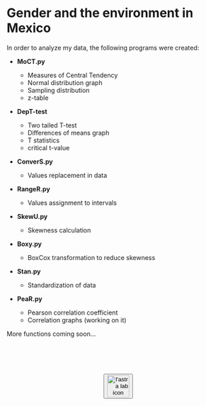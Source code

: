 # Gender and the environment in Mexico

In order to analyze my data, the following programs were created:

- **MoCT.py**
  - Measures of Central Tendency
  - Normal distribution graph
  - Sampling distribution
  - z-table
  
- **DepT-test**
  - Two tailed T-test
  - Differences of means graph
  - T statistics
  - critical t-value
  
- **ConverS.py**
  - Values replacement in data

- **RangeR.py**
  - Values assignment to intervals
  
- **SkewU.py**
  - Skewness calculation
  
- **Boxy.py**
  - BoxCox transformation to reduce skewness
  
- **Stan.py**
  - Standardization of data
  
- **PeaR.py**
  - Pearson correlation coefficient
  - Correlation graphs (working on it)





More functions coming soon...
<br>
<br>
<br>
<br>
<p align="center"><a href="https://lastralab.github.io/website/timeline/index.html" target="_blank"><br><button><img src="http://i.imgur.com/ERyS5Xn.png" alt="l'astra lab icon" width="50px" background="transparent" opacity="0.5" padding="0;"/></button></a></p><br><br>

